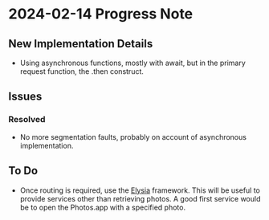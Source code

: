 # 2024-02-14 Progress Note

## New Implementation Details

- Using asynchronous functions, mostly with await, but
  in the primary request function, the .then construct.

## Issues

### Resolved

- No more segmentation faults,
  probably on account of asynchronous implementation.

## To Do

- Once routing is required, use the [Elysia](https://elysiajs.com/)
  framework. This will be useful to provide services
  other than retrieving photos. A good first service
  would be to open the Photos.app with a specified photo.
